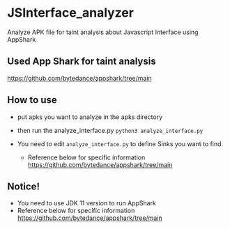 # JSInterface_analyzer
Analyze APK file for taint analysis about Javascript Interface using AppShark


## Used App Shark for taint analysis
https://github.com/bytedance/appshark/tree/main

## How to use
- put apks you want to analyze in the apks directory
- then run the analyze_interface.py
`python3 analyze_interface.py`

- You need to edit `analyze_interface.py` to define Sinks you want to find.
  - Reference below for specific information
    https://github.com/bytedance/appshark/tree/main

## Notice!
- You need to use JDK 11 version to run AppShark
- Reference below for specific information
  https://github.com/bytedance/appshark/tree/main
